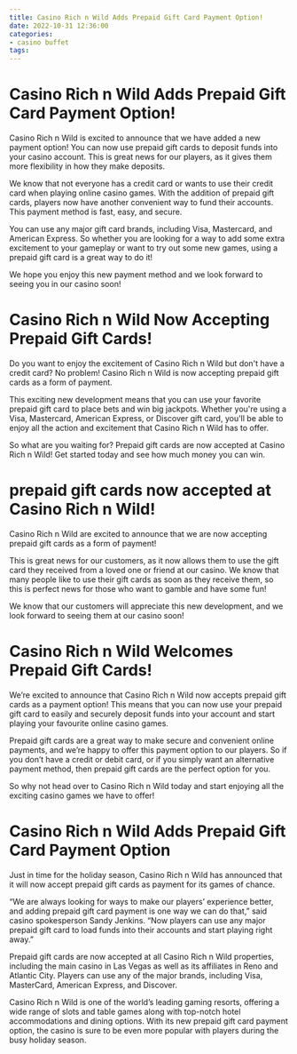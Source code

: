 ```yaml
---
title: Casino Rich n Wild Adds Prepaid Gift Card Payment Option!
date: 2022-10-31 12:36:00
categories:
- casino buffet
tags:
---
```



#  Casino Rich n Wild Adds Prepaid Gift Card Payment Option!

Casino Rich n Wild is excited to announce that we have added a new payment option! You can now use prepaid gift cards to deposit funds into your casino account. This is great news for our players, as it gives them more flexibility in how they make deposits.

We know that not everyone has a credit card or wants to use their credit card when playing online casino games. With the addition of prepaid gift cards, players now have another convenient way to fund their accounts. This payment method is fast, easy, and secure.

You can use any major gift card brands, including Visa, Mastercard, and American Express. So whether you are looking for a way to add some extra excitement to your gameplay or want to try out some new games, using a prepaid gift card is a great way to do it!

We hope you enjoy this new payment method and we look forward to seeing you in our casino soon!

#  Casino Rich n Wild Now Accepting Prepaid Gift Cards!

Do you want to enjoy the excitement of Casino Rich n Wild but don't have a credit card? No problem! Casino Rich n Wild is now accepting prepaid gift cards as a form of payment.

This exciting new development means that you can use your favorite prepaid gift card to place bets and win big jackpots. Whether you're using a Visa, Mastercard, American Express, or Discover gift card, you'll be able to enjoy all the action and excitement that Casino Rich n Wild has to offer.

So what are you waiting for? Prepaid gift cards are now accepted at Casino Rich n Wild! Get started today and see how much money you can win.

#  prepaid gift cards now accepted at Casino Rich n Wild!

Casino Rich n Wild are excited to announce that we are now accepting prepaid gift cards as a form of payment!

This is great news for our customers, as it now allows them to use the gift card they received from a loved one or friend at our casino. We know that many people like to use their gift cards as soon as they receive them, so this is perfect news for those who want to gamble and have some fun!

We know that our customers will appreciate this new development, and we look forward to seeing them at our casino soon!

#  Casino Rich n Wild Welcomes Prepaid Gift Cards!

We’re excited to announce that Casino Rich n Wild now accepts prepaid gift cards as a payment option! This means that you can now use your prepaid gift card to easily and securely deposit funds into your account and start playing your favourite online casino games.

Prepaid gift cards are a great way to make secure and convenient online payments, and we’re happy to offer this payment option to our players. So if you don’t have a credit or debit card, or if you simply want an alternative payment method, then prepaid gift cards are the perfect option for you.

So why not head over to Casino Rich n Wild today and start enjoying all the exciting casino games we have to offer!

#  Casino Rich n Wild Adds Prepaid Gift Card Payment Option

Just in time for the holiday season, Casino Rich n Wild has announced that it will now accept prepaid gift cards as payment for its games of chance.

“We are always looking for ways to make our players’ experience better, and adding prepaid gift card payment is one way we can do that,” said casino spokesperson Sandy Jenkins. “Now players can use any major prepaid gift card to load funds into their accounts and start playing right away.”

Prepaid gift cards are now accepted at all Casino Rich n Wild properties, including the main casino in Las Vegas as well as its affiliates in Reno and Atlantic City. Players can use any of the major brands, including Visa, MasterCard, American Express, and Discover.

Casino Rich n Wild is one of the world’s leading gaming resorts, offering a wide range of slots and table games along with top-notch hotel accommodations and dining options. With its new prepaid gift card payment option, the casino is sure to be even more popular with players during the busy holiday season.
